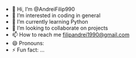 - 👋 Hi, I’m @AndreiFilip990
- 👀 I’m interested in coding in general
- 🌱 I’m currently learning Python
- 💞️ I’m looking to collaborate on projects
- 📫 How to reach me filipandrei1990@gmail.com
- 😄 Pronouns:
- ⚡ Fun fact: ...

<!---
AndreiFilip990/AndreiFilip990 is a ✨ special ✨ repository because its `README.md` (this file) appears on your GitHub profile.
You can click the Preview link to take a look at your changes.
--->
